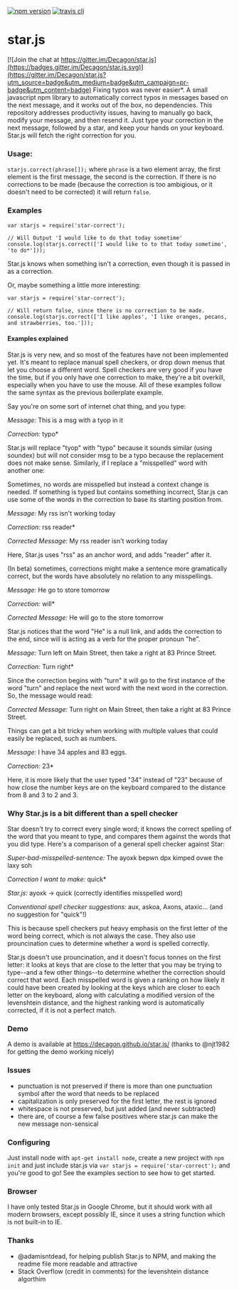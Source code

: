 [![npm version](https://badge.fury.io/js/star-correct.svg)](https://badge.fury.io/js/star-correct) [![travis cli](https://travis-ci.org/Decagon/star.js.svg)](https://travis-ci.org/Decagon/star.js/branches)

# star.js

[![Join the chat at https://gitter.im/Decagon/star.js](https://badges.gitter.im/Decagon/star.js.svg)](https://gitter.im/Decagon/star.js?utm_source=badge&utm_medium=badge&utm_campaign=pr-badge&utm_content=badge)
Fixing typos was never easier*. A small javascript npm library to automatically correct typos in messages based on the next message, and it works out of the box, no dependencies. This repository addresses productivity issues, having to manually go back, modify your message, and then resend it. Just type your correction in the next message, followed by a star, and keep your hands on your keyboard. Star.js will fetch the right correction for you.

### Usage: 
`starjs.correct(phrase[]);` where `phrase` is a two element array, the first element is the first message, the second is the correction. If there is no corrections to be made (because the correction is too ambigious, or it doesn't need to be corrected) it will return `false`.

### Examples

```
var starjs = require('star-correct');

// Will Output 'I would like to do that today sometime'
console.log(starjs.correct(['I would like to to that today sometime', 'to do*']));
```

Star.js knows when something isn't a correction, even though it is passed in as a correction.

Or, maybe something a little more interesting:
```
var starjs = require('star-correct');

// Will return false, since there is no correction to be made.
console.log(starjs.correct(['I like apples', 'I like oranges, pecans, and strawberries, too.']));
```

#### Examples explained
Star.js is very new, and so most of the features have not been implemented yet. It's meant to replace manual spell checkers, or drop down menus that let you choose a different word. Spell checkers are very good if you have the time, but if you only have one correction to make, they're a bit overkill, especially when you have to use the mouse. All of these examples follow the same syntax as the previous boilerplate example.

Say you're on some sort of internet chat thing, and you type:

*Message:* This is a msg with a tyop in it

*Correction:* typo*

Star.js will replace "tyop" with "typo" because it sounds similar (using soundex) but will not consider msg to be a typo because the replacement does not make sense. Similarly, if I replace a "misspelled" word with another one:

Sometimes, no words are misspelled but instead a context change is needed. If something is typed but contains something incorrect, Star.js can use some of the words in the correction to base its starting position from.

*Message:* My rss isn't working today

*Correction:* rss reader*

*Corrected Message:* My rss reader isn't working today

Here, Star.js uses "rss" as an anchor word, and adds "reader" after it.

(In beta) sometimes, corrections might make a sentence more gramatically correct, but the words have absolutely no relation to any misspellings.

*Message:* He go to store tomorrow

*Correction:* will*

*Corrected Message:* He will go to the store tomorrow

Star.js notices that the word "He" is a null link, and adds the correction to the end, since will is acting as a verb for the proper pronoun "he".

*Message:* Turn left on Main Street, then take a right at 83 Prince Street.

*Correction:* Turn right*

Since the correction begins with "turn" it will go to the first instance of the word "turn" and replace the next word with the next word in the correction. So, the message would read:

*Corrected Message:* Turn right on Main Street, then take a right at 83 Prince Street.

Things can get a bit tricky when working with multiple values that could easily be replaced, such as numbers.

*Message:* I have 34 apples and 83 eggs.

*Correction:* 23*

Here, it is more likely that the user typed "34" instead of "23" because of how close the number keys are on the keyboard compared to the distance from 8 and 3 to 2 and 3.

### Why Star.js is a bit different than a spell checker

Star doesn't try to correct every single word; it knows the correct spelling of the word that you meant to type, and compares them against the words that you did type. Here's a comparison of a general spell checker against Star:

*Super-bad-misspelled-sentence:* The ayoxk bepwn dpx kimped ovwe the laxy soh

*Correction I want to make:* quick*

*Star.js:* ayoxk -> quick (correctly identifies misspelled word)

*Conventional spell checker suggestions:* aux, askoa, Axons, ataxic... (and no suggestion for "quick"!)

This is because spell checkers put heavy emphasis on the first letter of the word being correct, which is not always the case. They also use prouncination cues to determine whether a word is spelled correctly.

Star.js doesn't use prouncination, and it doesn't focus tonnes on the first letter: it looks at keys that are close to the letter that you may be trying to type--and a few other things--to determine whether the correction should correct that word. Each misspelled word is given a ranking on how likely it could have been created by looking at the keys which are closer to each letter on the keyboard, along with calculating a modified version of the levenshtein distance, and the highest ranking word is automatically corrected, if it is not a perfect match.

### Demo

A demo is available at https://decagon.github.io/star.js/ (thanks to @njt1982 for getting the demo working nicely)

### Issues

- punctuation is not preserved if there is more than one punctuation symbol after the word that needs to be replaced
- capitalization is only preserved for the first letter, the rest is ignored
- whitespace is not preserved, but just added (and never subtracted)
- there are, of course a few false positives where star.js can make the new message non-sensical

### Configuring

Just install node with `apt-get install node`, create a new project with `npm init` and just include star.js via `var starjs = require('star-correct');` and you're good to go! See the examples section to see how to get started.

### Browser

I have only tested Star.js in Google Chrome, but it should work with all modern browsers, except possibly IE, since it uses a string function which is not built-in to IE.

### Thanks

- @adamisntdead, for helping publish Star.js to NPM, and making the readme file more readable and attractive
- Stack Overflow (credit in comments) for the levenshtein distance algorthim
